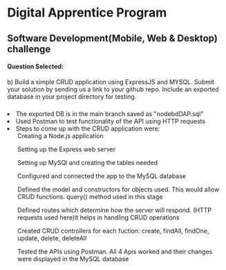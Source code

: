 <h1> Digital Apprentice Program </h1>
<h2> Software Development(Mobile, Web & Desktop) challenge </h2>

<h4>Question Selected:</h4>
b) Build a simple CRUD application using ExpressJS and MYSQL.
Submit your solution by sending us a link to your github repo. Include
an exported database in your project directory for testing.




<h3></h3>
<li>The exported DB is in the main branch saved as "nodebdDAP.sql" </li>
<li>Used Postman to test functionality of the API using HTTP requests </li>
<li>Steps to come up with the CRUD application were: 
  <ol>Creating a Node.js application </ol>
  <ol>Setting up the Express web server</ol>
  <ol>Setting up MySQl and creating the tables needed</ol>
  <ol>Configured and connected the app to the MySQL database</ol>
  <ol>Defined the model and constructors for objects used. This would allow CRUD functions. query() method used in this stage</ol>
  <ol>Defined routes which determine how the server will respond. (HTTP requests used here)It helps in handling CRUD operations</ol>
  <ol>Created CRUD controllers for each fuction: create, findAll, findOne, update, delete, deleteAll</ol>
  <ol>Tested the APIs using Postman. All 4 Apis worked and their changes were displayed in the MySQL database</ol>
</li>
